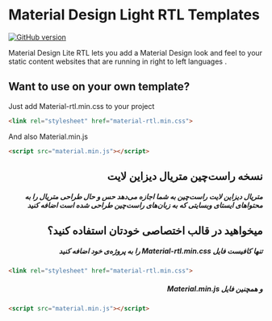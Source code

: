 # Material Design Light RTL Templates

[![GitHub version](https://badge.fury.io/gh/majiix%2Fmaterial-design-light-RTL-templates.svg)](https://badge.fury.io/gh/majiix%2Fmaterial-design-light-RTL-templates)

Material Design Lite RTL lets you add a Material Design look and feel to your static content websites that are running in right to left languages .

## Want to use on your own template?

Just add Material-rtl.min.css to your project

```html
<link rel="stylesheet" href="material-rtl.min.css">
```

And also Material.min.js

```html
<script src="material.min.js"></script>
```

<h2 align="right">نسخه راست‌چین متریال دیزاین لایت</h2>

<h5 align="right">متریال دیزاین لایت راست‌چین به شما اجازه می‌دهد حس و حال طراحی متریال را به محتواهای ایستای وبسایتی که به زبان‌های راست‌چین طراحی شده است اضافه کنید</h5>
<h2 align="right"> میخواهید در قالب اختصاصی خودتان استفاده کنید؟</h2>

<h5 align="right">را به پروژه‌ی خود اضافه کنید Material-rtl.min.css  تنها کافیست فایل</h5>

```html
<link rel="stylesheet" href="material-rtl.min.css">
```

<h5 align="right">Material.min.js و همچنین فایل</h5>

```html
<script src="material.min.js"></script>
```
